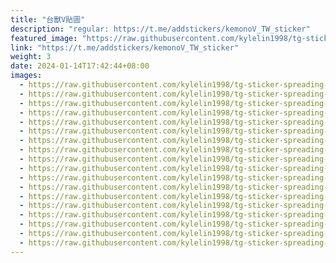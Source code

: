 ```yaml
---
title: "台獸V貼圖"
description: "regular: https://t.me/addstickers/kemonoV_TW_sticker"
featured_image: "https://raw.githubusercontent.com/kylelin1998/tg-sticker-spreading-worldwide-images/main/img/cd2e597d-76f5-40d7-972a-cc5989ab4019.jpg"
link: "https://t.me/addstickers/kemonoV_TW_sticker"
weight: 3
date: 2024-01-14T17:42:44+08:00
images:
  - https://raw.githubusercontent.com/kylelin1998/tg-sticker-spreading-worldwide-images/main/img/cd2e597d-76f5-40d7-972a-cc5989ab4019.jpg
  - https://raw.githubusercontent.com/kylelin1998/tg-sticker-spreading-worldwide-images/main/img/f064b537-6d69-4fa7-aa04-87a24047041b.jpg
  - https://raw.githubusercontent.com/kylelin1998/tg-sticker-spreading-worldwide-images/main/img/f609ce70-4205-4e70-a8fe-aabab2180aa8.jpg
  - https://raw.githubusercontent.com/kylelin1998/tg-sticker-spreading-worldwide-images/main/img/a28e0f47-2ade-440d-b13c-dbf217a69d32.jpg
  - https://raw.githubusercontent.com/kylelin1998/tg-sticker-spreading-worldwide-images/main/img/e396ed58-a844-4c7f-9176-cdba13fa4cc9.jpg
  - https://raw.githubusercontent.com/kylelin1998/tg-sticker-spreading-worldwide-images/main/img/ddcf9030-c508-4a56-aaea-53a7cc6469aa.jpg
  - https://raw.githubusercontent.com/kylelin1998/tg-sticker-spreading-worldwide-images/main/img/5e21b546-758c-41d6-ac1d-e76ebb0f27b5.jpg
  - https://raw.githubusercontent.com/kylelin1998/tg-sticker-spreading-worldwide-images/main/img/04718901-b5ce-4be1-83b5-97978417697a.jpg
  - https://raw.githubusercontent.com/kylelin1998/tg-sticker-spreading-worldwide-images/main/img/44519457-65c8-4ff0-a9f2-c08426d2f8c1.jpg
  - https://raw.githubusercontent.com/kylelin1998/tg-sticker-spreading-worldwide-images/main/img/e89b432e-d231-4ced-bc26-983d0759aa66.jpg
  - https://raw.githubusercontent.com/kylelin1998/tg-sticker-spreading-worldwide-images/main/img/1118377b-fa99-4062-8648-724ceeea7b35.jpg
  - https://raw.githubusercontent.com/kylelin1998/tg-sticker-spreading-worldwide-images/main/img/1db04d19-6592-45f2-95ed-48b48c370b55.jpg
  - https://raw.githubusercontent.com/kylelin1998/tg-sticker-spreading-worldwide-images/main/img/a9f1be61-f4cf-4fab-850e-0fc8b9d98ee2.jpg
  - https://raw.githubusercontent.com/kylelin1998/tg-sticker-spreading-worldwide-images/main/img/4b2474fa-aed5-470d-9fe2-3479500106c7.jpg
  - https://raw.githubusercontent.com/kylelin1998/tg-sticker-spreading-worldwide-images/main/img/9070676e-6e7a-4340-90d2-b2fce750838a.jpg
  - https://raw.githubusercontent.com/kylelin1998/tg-sticker-spreading-worldwide-images/main/img/458d1821-a4a0-4b65-ac56-ebbb7c3b9560.jpg
  - https://raw.githubusercontent.com/kylelin1998/tg-sticker-spreading-worldwide-images/main/img/deb54977-6deb-491c-9e24-63afb3ba83d2.jpg
  - https://raw.githubusercontent.com/kylelin1998/tg-sticker-spreading-worldwide-images/main/img/b755ea04-9e1a-49d2-aea1-e41d4dafb1be.jpg
---
```

